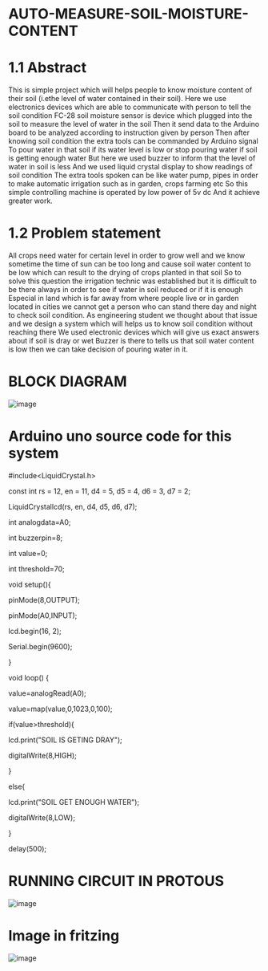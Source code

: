 # AUTO-MEASURE-SOIL-MOISTURE-CONTENT
# 1.1	Abstract
This is simple project which will helps people to know moisture content of their soil (i.ethe level of water contained in their soil).
Here we use electronics devices which are able to communicate with person to tell the soil condition
FC-28 soil moisture sensor is device which plugged into the soil to measure the level of water in the soil
Then it send data to the Arduino board to be analyzed according to instruction given by person 
Then after knowing soil condition the extra tools can be commanded by Arduino signal
To pour water in that soil if its water level is low or stop pouring water if soil is getting enough water
But here we used buzzer to inform that the level of water in soil is less
And we used liquid crystal display to show readings of soil condition
The extra tools spoken can be like water pump, pipes in order to make automatic irrigation such as in garden, crops farming etc
So this simple controlling machine is operated by low power of 5v dc
And it achieve greater work.
# 1.2	Problem statement
All crops need water for certain level in order to grow well and we know sometime the time of sun can be too long  and cause soil water content to be low which can result to the drying of crops planted in that soil
So to solve this question the irrigation technic was established but it is difficult to be there always in order to see if water in soil reduced or if it is enough 
Especial in land which is far away from where people live or in garden located in cities we cannot get a person who can stand there day and night to check soil condition.
As engineering student we thought about that issue and we design a system which will helps us to know soil condition without reaching there 
We used electronic devices which will give us exact answers about if soil is dray or wet
Buzzer is there to tells us that soil water content is low then we can take decision of pouring water in it.
  
# BLOCK DIAGRAM
![image](https://user-images.githubusercontent.com/103899944/165777665-e69046d1-a8fc-4846-926f-4092ffd5bacd.png)
# Arduino uno source code for this system
#include<LiquidCrystal.h>

const int rs = 12, en = 11, d4 = 5, d5 = 4, d6 = 3, d7 = 2;

LiquidCrystallcd(rs, en, d4, d5, d6, d7);

int analogdata=A0;

int buzzerpin=8;

int value=0;

int threshold=70;

void setup(){

pinMode(8,OUTPUT);

pinMode(A0,INPUT);

lcd.begin(16, 2);

Serial.begin(9600);

}

void loop() {

value=analogRead(A0);

value=map(value,0,1023,0,100);

if(value>threshold){

lcd.print("SOIL IS GETING DRAY");

digitalWrite(8,HIGH);

}

else{

lcd.print("SOIL GET ENOUGH WATER");

digitalWrite(8,LOW);

 }
 
delay(500);

# RUNNING CIRCUIT IN PROTOUS
![image](https://user-images.githubusercontent.com/103899944/165777816-70daf6eb-30e2-4c38-8a5d-3f725e1e0d95.png)
# Image in fritzing
 ![image](https://user-images.githubusercontent.com/103899944/165778286-009adb3f-7202-4bd0-b1ec-7a0b53aebbc1.png)

